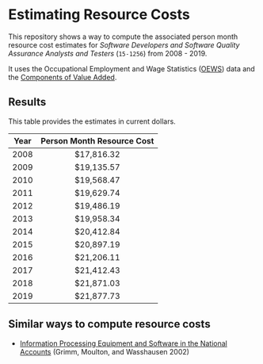 # Estimating Resource Costs

This repository shows a way to compute the associated person month resource cost estimates for *Software Developers and Software Quality Assurance Analysts and Testers* (`15-1256`) from 2008 - 2019.

It uses the Occupational Employment and Wage Statistics ([OEWS](https://www.bls.gov/oes/)) data and the [Components of Value Added](https://apps.bea.gov/iTable/iTable.cfm?reqid=150&step=2&isuri=1&categories=compbyind).

## Results

This table provides the estimates in current dollars.

| Year | Person Month Resource Cost |
|:----:|:--------------------------:|
| 2008 |         $17,816.32         |
| 2009 |         $19,135.57         |
| 2010 |         $19,568.47         |
| 2011 |         $19,629.74         |
| 2012 |         $19,486.19         |
| 2013 |         $19,958.34         |
| 2014 |         $20,412.84         |
| 2015 |         $20,897.19         |
| 2016 |         $21,206.11         |
| 2017 |         $21,412.43         |
| 2018 |         $21,871.03         |
| 2019 |         $21,877.73         |

## Similar ways to compute resource costs

- [Information Processing Equipment and Software in the National Accounts](https://www.bea.gov/research/papers/2002/information-processing-equipment-and-software-national-accounts) (Grimm, Moulton, and Wasshausen 2002)
